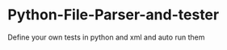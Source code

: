 Python-File-Parser-and-tester
=============================

Define your own tests in python and xml and auto run them
